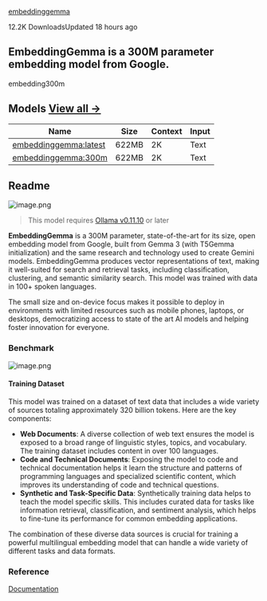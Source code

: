[embeddinggemma](https://ollama.com/library/embeddinggemma "embeddinggemma")

12.2K DownloadsUpdated 18 hours ago

## EmbeddingGemma is a 300M parameter embedding model from Google.

embedding300m
## Models [View all →](https://ollama.com/library/embeddinggemma/tags)

| Name                                                                 | Size  | Context | Input |
|----------------------------------------------------------------------|-------|---------|-------|
| [embeddinggemma:latest](https://ollama.com/library/embeddinggemma:latest) | 622MB | 2K      | Text  |
| [embeddinggemma:300m](https://ollama.com/library/embeddinggemma:300m) | 622MB | 2K      | Text  |

## Readme

![image.png](https://ollama.com/assets/library/embeddinggemma/9a20d963-4bf1-4177-9568-ca5d53a2d14e)

> This model requires [Ollama v0.11.10](https://github.com/ollama/ollama/releases/tag/v0.11.10) or later

**EmbeddingGemma** is a 300M parameter, state-of-the-art for its size, open embedding model from Google, built from Gemma 3 (with T5Gemma initialization) and the same research and technology used to create Gemini models. EmbeddingGemma produces vector representations of text, making it well-suited for search and retrieval tasks, including classification, clustering, and semantic similarity search. This model was trained with data in 100+ spoken languages.

The small size and on-device focus makes it possible to deploy in environments with limited resources such as mobile phones, laptops, or desktops, democratizing access to state of the art AI models and helping foster innovation for everyone.

### Benchmark

![image.png](https://ollama.com/assets/library/embeddinggemma/59a205f6-1711-4db4-8026-96d23fa2c9da)

#### Training Dataset

This model was trained on a dataset of text data that includes a wide variety of sources totaling approximately 320 billion tokens. Here are the key components:

- **Web Documents**: A diverse collection of web text ensures the model is exposed to a broad range of linguistic styles, topics, and vocabulary. The training dataset includes content in over 100 languages.
- **Code and Technical Documents**: Exposing the model to code and technical documentation helps it learn the structure and patterns of programming languages and specialized scientific content, which improves its understanding of code and technical questions.
- **Synthetic and Task-Specific Data**: Synthetically training data helps to teach the model specific skills. This includes curated data for tasks like information retrieval, classification, and sentiment analysis, which helps to fine-tune its performance for common embedding applications.

The combination of these diverse data sources is crucial for training a powerful multilingual embedding model that can handle a wide variety of different tasks and data formats.

### Reference

[Documentation](https://ai.google.dev/gemma/docs/embeddinggemma)